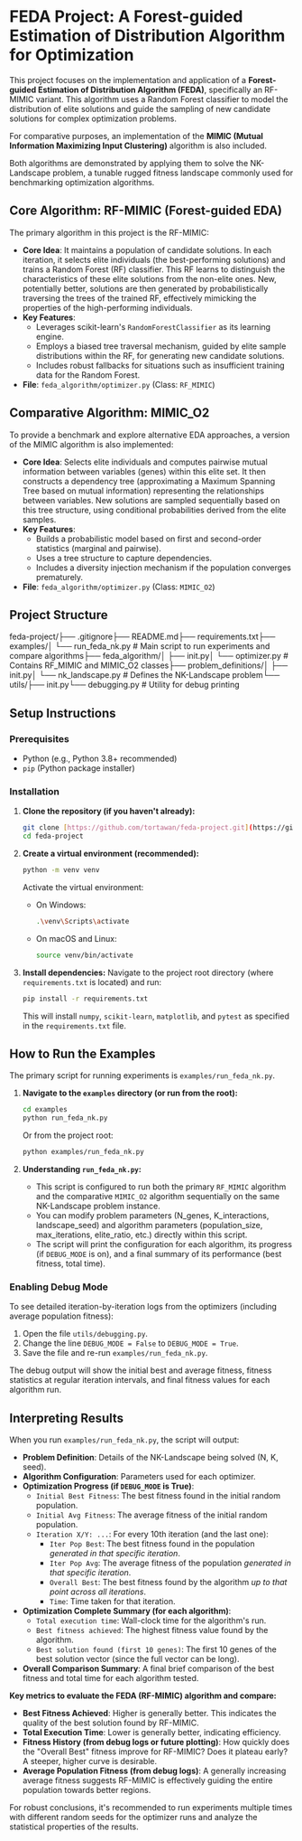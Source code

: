 # FEDA Project: A Forest-guided Estimation of Distribution Algorithm for Optimization

This project focuses on the implementation and application of a **Forest-guided Estimation of Distribution Algorithm (FEDA)**, specifically an RF-MIMIC variant. This algorithm uses a Random Forest classifier to model the distribution of elite solutions and guide the sampling of new candidate solutions for complex optimization problems.

For comparative purposes, an implementation of the **MIMIC (Mutual Information Maximizing Input Clustering)** algorithm is also included.

Both algorithms are demonstrated by applying them to solve the NK-Landscape problem, a tunable rugged fitness landscape commonly used for benchmarking optimization algorithms.

## Core Algorithm: RF-MIMIC (Forest-guided EDA)

The primary algorithm in this project is the RF-MIMIC:
   - **Core Idea**: It maintains a population of candidate solutions. In each iteration, it selects elite individuals (the best-performing solutions) and trains a Random Forest (RF) classifier. This RF learns to distinguish the characteristics of these elite solutions from the non-elite ones. New, potentially better, solutions are then generated by probabilistically traversing the trees of the trained RF, effectively mimicking the properties of the high-performing individuals.
   - **Key Features**:
     - Leverages scikit-learn's `RandomForestClassifier` as its learning engine.
     - Employs a biased tree traversal mechanism, guided by elite sample distributions within the RF, for generating new candidate solutions.
     - Includes robust fallbacks for situations such as insufficient training data for the Random Forest.
   - **File**: `feda_algorithm/optimizer.py` (Class: `RF_MIMIC`)

## Comparative Algorithm: MIMIC_O2

To provide a benchmark and explore alternative EDA approaches, a version of the MIMIC algorithm is also implemented:
   - **Core Idea**: Selects elite individuals and computes pairwise mutual information between variables (genes) within this elite set. It then constructs a dependency tree (approximating a Maximum Spanning Tree based on mutual information) representing the relationships between variables. New solutions are sampled sequentially based on this tree structure, using conditional probabilities derived from the elite samples.
   - **Key Features**:
     - Builds a probabilistic model based on first and second-order statistics (marginal and pairwise).
     - Uses a tree structure to capture dependencies.
     - Includes a diversity injection mechanism if the population converges prematurely.
   - **File**: `feda_algorithm/optimizer.py` (Class: `MIMIC_O2`)

## Project Structure

feda-project/├── .gitignore├── README.md├── requirements.txt├── examples/│   └── run_feda_nk.py        # Main script to run experiments and compare algorithms├── feda_algorithm/│   ├── init.py│   └── optimizer.py          # Contains RF_MIMIC and MIMIC_O2 classes├── problem_definitions/│   ├── init.py│   └── nk_landscape.py       # Defines the NK-Landscape problem└── utils/├── init.py└── debugging.py          # Utility for debug printing
## Setup Instructions

### Prerequisites
* Python (e.g., Python 3.8+ recommended)
* `pip` (Python package installer)

### Installation
1.  **Clone the repository (if you haven't already):**
    ```bash
    git clone [https://github.com/tortawan/feda-project.git](https://github.com/tortawan/feda-project.git)
    cd feda-project
    ```

2.  **Create a virtual environment (recommended):**
    ```bash
    python -m venv venv
    ```
    Activate the virtual environment:
    * On Windows:
        ```bash
        .\venv\Scripts\activate
        ```
    * On macOS and Linux:
        ```bash
        source venv/bin/activate
        ```

3.  **Install dependencies:**
    Navigate to the project root directory (where `requirements.txt` is located) and run:
    ```bash
    pip install -r requirements.txt
    ```
    This will install `numpy`, `scikit-learn`, `matplotlib`, and `pytest` as specified in the `requirements.txt` file.

## How to Run the Examples

The primary script for running experiments is `examples/run_feda_nk.py`.

1.  **Navigate to the `examples` directory (or run from the root):**
    ```bash
    cd examples
    python run_feda_nk.py
    ```
    Or from the project root:
    ```bash
    python examples/run_feda_nk.py
    ```

2.  **Understanding `run_feda_nk.py`:**
    * This script is configured to run both the primary `RF_MIMIC` algorithm and the comparative `MIMIC_O2` algorithm sequentially on the same NK-Landscape problem instance.
    * You can modify problem parameters (N_genes, K_interactions, landscape_seed) and algorithm parameters (population_size, max_iterations, elite_ratio, etc.) directly within this script.
    * The script will print the configuration for each algorithm, its progress (if `DEBUG_MODE` is on), and a final summary of its performance (best fitness, total time).

### Enabling Debug Mode

To see detailed iteration-by-iteration logs from the optimizers (including average population fitness):
1.  Open the file `utils/debugging.py`.
2.  Change the line `DEBUG_MODE = False` to `DEBUG_MODE = True`.
3.  Save the file and re-run `examples/run_feda_nk.py`.

The debug output will show the initial best and average fitness, fitness statistics at regular iteration intervals, and final fitness values for each algorithm run.

## Interpreting Results

When you run `examples/run_feda_nk.py`, the script will output:
* **Problem Definition**: Details of the NK-Landscape being solved (N, K, seed).
* **Algorithm Configuration**: Parameters used for each optimizer.
* **Optimization Progress (if `DEBUG_MODE` is True)**:
    * `Initial Best Fitness`: The best fitness found in the initial random population.
    * `Initial Avg Fitness`: The average fitness of the initial random population.
    * `Iteration X/Y: ...`: For every 10th iteration (and the last one):
        * `Iter Pop Best`: The best fitness found in the population *generated in that specific iteration*.
        * `Iter Pop Avg`: The average fitness of the population *generated in that specific iteration*.
        * `Overall Best`: The best fitness found by the algorithm *up to that point across all iterations*.
        * `Time`: Time taken for that iteration.
* **Optimization Complete Summary (for each algorithm)**:
    * `Total execution time`: Wall-clock time for the algorithm's run.
    * `Best fitness achieved`: The highest fitness value found by the algorithm.
    * `Best solution found (first 10 genes)`: The first 10 genes of the best solution vector (since the full vector can be long).
* **Overall Comparison Summary**: A final brief comparison of the best fitness and total time for each algorithm tested.

**Key metrics to evaluate the FEDA (RF-MIMIC) algorithm and compare:**
* **Best Fitness Achieved**: Higher is generally better. This indicates the quality of the best solution found by RF-MIMIC.
* **Total Execution Time**: Lower is generally better, indicating efficiency.
* **Fitness History (from debug logs or future plotting)**: How quickly does the "Overall Best" fitness improve for RF-MIMIC? Does it plateau early? A steeper, higher curve is desirable.
* **Average Population Fitness (from debug logs)**: A generally increasing average fitness suggests RF-MIMIC is effectively guiding the entire population towards better regions.

For robust conclusions, it's recommended to run experiments multiple times with different random seeds for the optimizer runs and analyze the statistical properties of the results.
